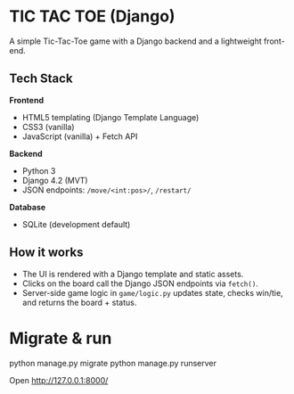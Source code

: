 # TIC TAC TOE (Django)
A simple Tic-Tac-Toe game with a Django backend and a lightweight front-end.  

## Tech Stack
**Frontend**
- HTML5 templating (Django Template Language)
- CSS3 (vanilla)
- JavaScript (vanilla) + Fetch API

**Backend**
- Python 3
- Django 4.2 (MVT)
- JSON endpoints: `/move/<int:pos>/`, `/restart/`

**Database**
- SQLite (development default)

## How it works
- The UI is rendered with a Django template and static assets.
- Clicks on the board call the Django JSON endpoints via `fetch()`.
- Server-side game logic in `game/logic.py` updates state, checks win/tie, and returns the board + status.

# Migrate & run
python manage.py migrate
python manage.py runserver

Open http://127.0.0.1:8000/
